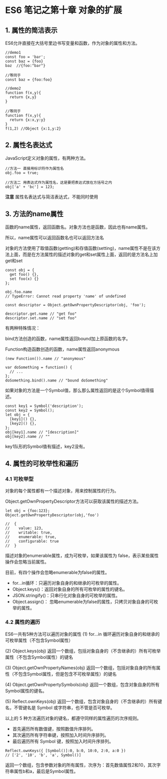 # ES6 笔记之第十章 对象的扩展

## 1. 属性的简洁表示
ES6允许直接在大括号里边书写变量和函数，作为对象的属性和方法。

```
//demo1
const foo = 'bar';
const baz = {foo}
baz  //{foo:"bar"}

//等同于
const baz = {foo:foo}

//demo2
function f(x,y){
  return {x,y}
}

//等同于
function f(x,y){
  return {x:x,y:y}
}
f(1,2) //Object {x:1,y:2}
```





## 2. 属性名表达式
JavaScript定义对象的属性，有两种方法。
```
//方法一 直接用标识符作为属性名
obj.foo = true;

//方法二 用表达式作为属性名，这是要把表达式放在方括号之内
obj['a' + 'bc'] = 123;
```

**注意** 属性名表达式与简洁表达式，不能同时使用

## 3. 方法的name属性
函数的name属性，返回函数名。对象方法也是函数，因此也有name属性。

所以，name属性可以返回函数名也可以返回方法名

对象的方法使用了取值函数(getting)和存值函数(setting)，name属性不是在该方法上面，而是在方法属性的描述对象的get和set属性上面，返回的是方法名上加get和set
```
const obj = {
  get foo() {},
  set foo(x) {}
};

obj.foo.name
// TypeError: Cannot read property 'name' of undefined

const descriptor = Object.getOwnPropertyDescriptor(obj, 'foo');

descriptor.get.name // "get foo"
descriptor.set.name // "set foo"
```
有两种特殊情况：

bind方法创造的函数，name属性返回bound加上原函数的名字。

Function构造函数创造的函数，name属性返回anonymous

```
(new Function()).name // "anonymous"

var doSomething = function() {
  // ...
};
doSomething.bind().name // "bound doSomething"
```

如果对象的方法是一个Symbol值，那么那么属性返回的是这个Symbol值得描述。

```
const key1 = Symbol('description');
const key2 = Symbol();
let obj = {
  [key1]() {},
  [key2]() {},
};
obj[key1].name // "[description]"
obj[key2].name // ""
```
key1队形的Symbol值有描述，key2没有。

## 4. 属性的可枚举性和遍历
### 4.1 可枚举型
对象的每个属性都有一个描述对象，用来控制属性的行为。

Object.getOwnPropertyDescriptor方法可以获取该属性的描述方法。
```
let obj = {foo:123};
Object.getOwnPropertyDescriptor(obj,'foo')

//  {
//    value: 123,
//    writable: true,
//    enumerable: true,
//    configurable: true
//  }
```
描述对象的enumerable属性，成为可枚举，如果该属性为 false，表示某些属性操作会忽略当前属性。

目前，有四个操作会忽略enumerable为false的属性。

- for...in循环：只遍历对象自身的和继承的可枚举的属性。
- Object.keys()：返回对象自身的所有可枚举的属性的键名。
- JSON.stringify()：只串行化对象自身的可枚举的属性。
- Object.assign()： 忽略enumerable为false的属性，只拷贝对象自身的可枚举的属性。

### 4.2 属性的遍历
ES6一共有5种方法可以遍历对象的属性
(1) for...in  循环遍历对象自身的和继承的可枚举属性（不包含Symbol属性）

(2) Object.keys(obj)  返回一个数组，包括对象自身的（不含继承的）所有可枚举属性（不包含Symbol属性）的键名

(3) Object.getOwnPropertyNames(obj)  返回一个数组，包括对象自身的所有属性（不包含Symbol属性，但是包含不可枚举属性）的键名

(4) Object.getOwnPropertySymbols(obj)  返回一个数组，包含对象自身的所有Symbol属性的键名。

(5) Reflect.ownKeys(obj)  返回一个数组，包含对象自身的（不含继承的）所有键名，不管键名是 Symbol 或字符串，也不管是否可枚举。

以上的 5 种方法遍历对象的键名，都遵守同样的属性遍历的次序规则。

- 首先遍历所有数值键，按照数值升序排列。
- 其次遍历所有字符串键，按照加入时间升序排列。
- 最后遍历所有 Symbol 键，按照加入时间升序排列。

```
Reflect.ownKeys({ [Symbol()]:0, b:0, 10:0, 2:0, a:0 })
// ['2', '10', 'b', 'a', Symbol()]
```
返回一个数组，包含参数对象的所有属性，次序为：首先数值属性2和10，其次字符串属性b和a，最后是Symbol属性。








